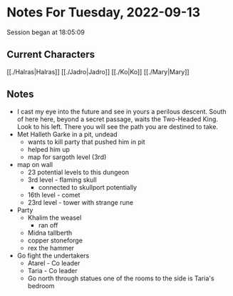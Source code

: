# Notes For Tuesday, 2022-09-13
Session began at 18:05:09
## Current Characters
[[./Halras|Halras]]
[[./Jadro|Jadro]]
[[./Ko|Ko]]
[[./Mary|Mary]]
## Notes
- I cast my eye into the future and see in yours a perilous descent. South of here here, beyond a secret passage, waits the Two-Headed King. Look to his left. There you will see the path you are destined to take.
- Met Halleth Garke in a pit, undead
	- wants to kill party that pushed him in pit
	- helped him up
	- map for sargoth level (3rd)
- map on wall
	- 23 potential levels to this dungeon
	- 3rd level - flaming skull
		- connected to skullport potentially
	- 16th level - comet
	- 23rd level - tower with strange rune
- Party
	- Khalim the weasel
		- ran off
	- Midna tallberth
	- copper stoneforge
	- rex the hammer
- Go fight the undertakers
	- Atarel - Co leader
	- Taria - Co leader
	- Go north through statues one of the rooms to the side is Taria's bedroom